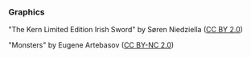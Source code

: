 ### Graphics

"The Kern Limited Edition Irish Sword" by Søren Niedziella ([CC BY 2.0](https://creativecommons.org/licenses/by/2.0/))

"Monsters" by Eugene Artebasov ([CC BY-NC 2.0](https://creativecommons.org/licenses/by-nc/2.0/))